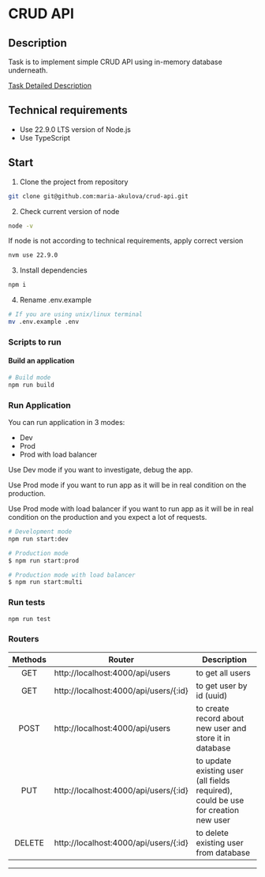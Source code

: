 # CRUD API
## Description
Task is to implement simple CRUD API using in-memory database underneath.

[Task Detailed Description](https://github.com/AlreadyBored/nodejs-assignments/blob/main/assignments/crud-api/assignment.md)

## Technical requirements
- Use 22.9.0 LTS version of Node.js
- Use TypeScript


## Start
1. Clone the project from repository
```bash
git clone git@github.com:maria-akulova/crud-api.git
```

2. Check current version of node
```bash
node -v
```

If node is not according to technical requirements, apply correct version
```bash
nvm use 22.9.0
```
3. Install dependencies
```bash
npm i
```
4. Rename .env.example 
```bash
# If you are using unix/linux terminal
mv .env.example .env
```


### Scripts to run
#### Build an application
```bash
# Build mode
npm run build
```
### Run Application

You can run application in 3 modes:
- Dev
- Prod
- Prod with load balancer

Use Dev  mode if you want to investigate, debug the app.

Use Prod  mode if you want to run app as it will be in real condition on the production.

Use Prod  mode with load balancer if you want to run app as it will be in real condition on the production and you expect a lot of requests. 


```bash
# Development mode
npm run start:dev
```

```bash
# Production mode
$ npm run start:prod
```
```bash
# Production mode with load balancer
$ npm run start:multi
```

### Run tests
```bash
npm run test
```

### Routers

| Methods |                 Router                   | Description |
|:-------:|---------------------------------------|------------ |
|   GET   | http://localhost:4000/api/users  |to get all users |
|   GET   | http://localhost:4000/api/users/{:id} |to get user by id (uuid)|
|  POST   | http://localhost:4000/api/users | to create record about new user and store it in database|
|   PUT   | http://localhost:4000/api/users/{:id} | to update existing user (all fields required), could be use for creation new user|
| DELETE  | http://localhost:4000/api/users/{:id} | to delete existing user from database|

___


